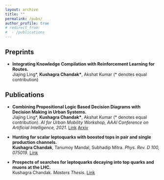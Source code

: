 ```yaml
---
layout: archive
title: ""
permalink: /pubs/
author_profile: true
# redirect_from:
#  - /publications
---
```

## Preprints

* **Integrating Knowledge Compilation with Reinforcement Learning for Routes.** <br/>
Jiajing Ling\*, **Kushagra Chandak\***, Akshat Kumar (\* denotes equal contribution)

## Publications

* **Combining Propositional Logic Based Decision Diagrams with Decision Making in Urban Systems.** <br/>
Jiajing Ling\*, **Kushagra Chandak\***, Akshat Kumar (\* denotes equal contribution). *AI for Urban Mobility Workshop, AAAI Conference on Artificial Intelligence, 2021*. [Link](http://aium2021.felk.cvut.cz/) [Arxiv](https://arxiv.org/abs/2011.04405)

* **Hunting for scalar leptoquarks with boosted tops in pair and single production channels.** <br/>
**Kushagra Chandak**, Tanumoy Mandal, Subhadip Mitra. *Phys. Rev. D 100, 075019*. [Link](https://journals.aps.org/prd/abstract/10.1103/PhysRevD.100.075019)

* **Prospects of searches for leptoquarks decaying into top quarks and muons at the LHC.** <br/>
Kushagra Chandak. *Masters Thesis*. [Link](http://web2py.iiit.ac.in/research_centres/publications/view_publication/mastersthesis/809)

